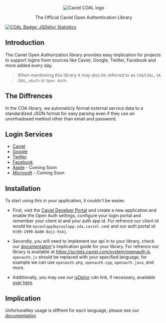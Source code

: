 <p align="center"><img src="https://i.imgur.com/Iyk77YF.png" title="Caviel COAL logo"></p>
<p align="center">The Official Caviel Open Authentication Library</p>

[![COAL Badge: JSDelivr Statistics](https://data.jsdelivr.com/v1/package/gh/CavielApps/OpenAuth/badge)](https://www.jsdelivr.com/package/gh/CavielApps/OpenAuth)

## Introduction
The Caviel Open Authorization library provides easy implication for projects to support logins from sources like Caviel, Google, Twitter, Facebook and more added every day.

> When mentioning this library it may also be referred to as `COA`/`COAL`, `OA` /`OAL`, `oAuth` or `Open Auth`.

## The Diffrences
In the COA library, we automaticly format external service data to a standardized JSON format for easy parsing even if they use an unorthadoxed method other than email and password.

## Login Services
* [Caviel](https://caviel.com)
* [Google](https://google.com)
* [Twitter](https://twitter.com)
* [Facebook](https://facebook.com)
* [Apple](https://apple.com) - Coming Soon
* [Microsoft](https://microsoft.com) - Coming Soon

## Installation
To start using this in your application, it couldn't be easier.

* First, visit the [Caviel Develper Portal](https://cdp.caviel.com) and create a new application and enable the Open Auth settings, configure your login portal and remember your client id and your auth app id. For refrence our client id would be `mycoolapp`(`mycoolapp.cda.caviel.com`) and our auth portal id: `9199-1999-8a88-8aji-9skj`.

* Secondly, you will need to implement our api in to your library, check our [documentation](https://github.com/CavielApps/OpenAuth/wiki)'s implication guide for your library. For refrence our library is available at https://scripts.caviel.com/system/openauth.js. `openauth.js` should be replaced with your specified language, for example we can use `openauth.php`, `openauth.cpp`, `openauth.java`, and more.

* Additionally, you may use our [jsDelivr](https://jsdelivr.com) cdn link, if necessary, available [over here](https://cdn.jsdelivr.net/gh/CavielApps/OpenAuth/).

## Implication
Unfortunatley usage is diffrent for each language, please see our [documentation](https://github.com/CavielApps/OpenAuth/wiki)
